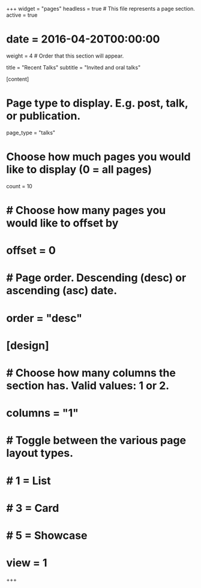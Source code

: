 +++
widget = "pages"
headless = true  # This file represents a page section.
active = true
# date = 2016-04-20T00:00:00
weight = 4  # Order that this section will appear.

title = "Recent Talks"
subtitle = "Invited and oral talks"


[content]
  # Page type to display. E.g. post, talk, or publication.
  page_type = "talks"

  # Choose how much pages you would like to display (0 = all pages)
  count = 10
  
  # # Choose how many pages you would like to offset by
  # offset = 0
  # 
  # # Page order. Descending (desc) or ascending (asc) date.
  # order = "desc"
  
# [design]
#   # Choose how many columns the section has. Valid values: 1 or 2.
#   columns = "1"
# 
#   # Toggle between the various page layout types.
#   #   1 = List
#   #   3 = Card
#   #   5 = Showcase
#   view = 1
+++